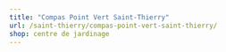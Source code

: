 ```yaml
---
title: "Compas Point Vert Saint-Thierry"
url: /saint-thierry/compas-point-vert-saint-thierry/
shop: centre de jardinage
---
```

